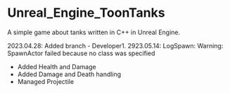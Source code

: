 # Unreal_Engine_ToonTanks
 A simple game about tanks written in C++ in Unreal Engine.
 
 2023.04.28: Added branch - Developer1.
 2923.05.14: LogSpawn: Warning: SpawnActor failed because no class was specified
 
 - Added Health and Damage 
 - Added Damage and Death handling
 - Managed Projectile

